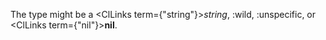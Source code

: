  The type might be a <ClLinks  term={"string"}><i>string</i></ClLinks>, :wild, :unspecific, or <ClLinks  term={"nil"}><b>nil</b></ClLinks>. 



